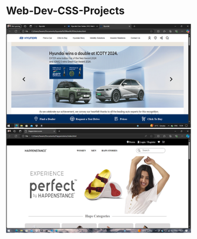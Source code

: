 # Web-Dev-CSS-Projects

<a href="https://beautiful-alpaca-aad9c1.netlify.app/"><img src="output.png"></a>
<a href="https://vocal-sherbet-13a9dc.netlify.app/"><img src="output1.png"></a>
